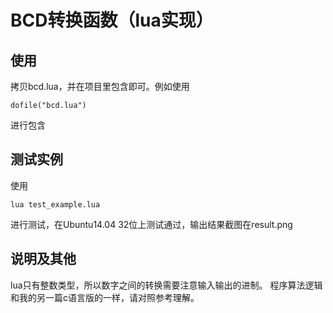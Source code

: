 # BCD转换函数（lua实现） #
## 使用 ##
拷贝bcd.lua，并在项目里包含即可。例如使用

`dofile("bcd.lua")`

进行包含

## 测试实例 ##
使用

`lua test_example.lua`

进行测试，在Ubuntu14.04 32位上测试通过，输出结果截图在result.png

## 说明及其他 ##
lua只有整数类型，所以数字之间的转换需要注意输入输出的进制。
程序算法逻辑和我的另一篇c语言版的一样，请对照参考理解。
